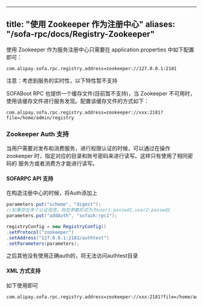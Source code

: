 
---
title: "使用 Zookeeper 作为注册中心"
aliases: "/sofa-rpc/docs/Registry-Zookeeper"
---


使用 Zookeeper 作为服务注册中心只需要在 application.properties 中如下配置即可：
```
com.alipay.sofa.rpc.registry.address=zookeeper://127.0.0.1:2181
```

注意：考虑到服务的实时性，以下特性暂不支持

SOFABoot RPC 也提供一个缓存文件(目前暂不支持)，当 Zookeeper 不可用时，使用该缓存文件进行服务发现。配置该缓存文件的方式如下：
```
com.alipay.sofa.rpc.registry.address=zookeeper://xxx:2181?file=/home/admin/registry
```


### Zookeeper Auth 支持

当用户需要对发布和消费服务，进行权限认证的时候，可以通过在操作 zookeeper 时，指定对应的目录和账号密码来进行读写。这样只有使用了相同密码的
服务方或者消费方才能进行读写。


#### SOFARPC API 支持

在构造注册中心的时候，将Auth添加上

```java
parameters.put("scheme", "digest");
//如果存在多个认证信息，则在参数形式为为user1:passwd1,user2:passwd2
parameters.put("addAuth", "sofazk:rpc1");

registryConfig = new RegistryConfig()
.setProtocol("zookeeper")
.setAddress("127.0.0.1:2181/authtest")
.setParameters(parameters);
```

之后其他没有使用正确auth的，将无法访问authtest目录


#### XML 方式支持

如下使用即可
```xml
com.alipay.sofa.rpc.registry.address=zookeeper://xxx:2181?file=/home/admin/registry&scheme=digest&addAuth=sofazk:rpc1
```
